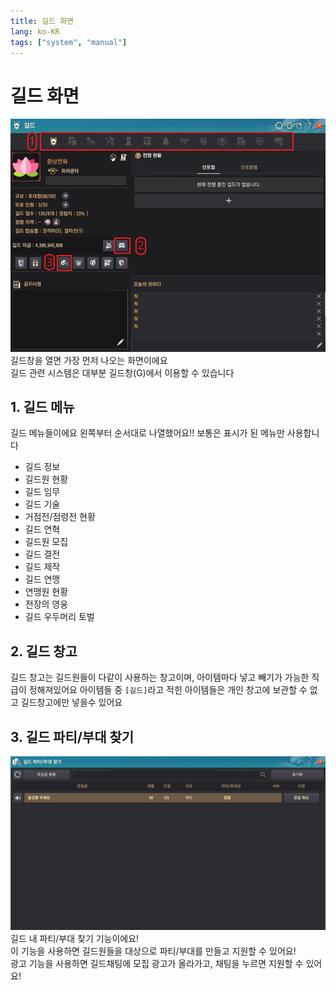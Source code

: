 ```yaml
---
title: 길드 화면
lang: ko-KR
tags: ["system", "manual"]
---
```

# 길드 화면
![길드화면-메인](./guild-window-main.jpg)
길드창을 열면 가장 먼저 나오는 화면이에요<br/>
길드 관련 시스템은 대부분 길드창(G)에서 이용할 수 있습니다

## 1. 길드 메뉴
길드 메뉴들이에요 왼쪽부터 순서대로 나열했어요!!
보통은 <Badge type="tip" text="사용" vertical="middle"/> 표시가 된 메뉴만 사용합니다
 - 길드 정보 <Badge type="tip" text="사용" vertical="middle"/>
 - 길드원 현황 <Badge type="tip" text="사용" vertical="middle"/>
 - 길드 임무 <Badge type="tip" text="사용" vertical="middle"/>
 - 길드 기술
 - 거점전/점령전 현황
 - 길드 연혁
 - 길드원 모집
 - 길드 결전
 - 길드 제작
 - 길드 연맹
 - 연맹원 현황
 - 전장의 영웅
 - 길드 우두머리 토벌 <Badge type="tip" text="사용" vertical="middle"/>

## 2. 길드 창고
길드 창고는 길드원들이 다같이 사용하는 창고이며, 아이템마다 넣고 빼기가 가능한 직급이 정해져있어요
아이템들 중 `[길드]`라고 적힌 아이템들은 개인 창고에 보관할 수 없고 길드창고에만 넣을수 있어요

## 3. 길드 파티/부대 찾기
![길드창-메인](./guild-party.jpg)
길드 내 파티/부대 찾기 기능이에요!<br/>
이 기능을 사용하면 길드원들을 대상으로 파티/부대를 만들고 지원할 수 있어요!<br/>
광고 기능을 사용하면 길드채팅에 모집 광고가 올라가고, 채팅을 누르면 지원할 수 있어요!

